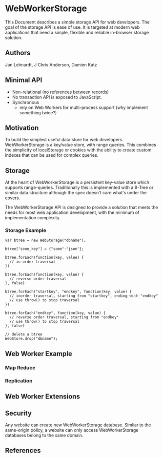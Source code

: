 # WebWorkerStorage

This Document describes a simple storage API for web developers. The goal of the storage API is ease of use. It is targeted at modern web applications that need a simple, flexible and reliable in-browser storage solution.


## Authors

Jan Lehnardt, J Chris Anderson, Damien Katz


## Minimal API
  - Non-relational (no references between records)
  - No transaction API is exposed to JavaScript.
  - Synchronous
    - rely on Web Workers for multi-process support (why implement something twice?)

## Motivation
  To build the simplest useful data store for web developers. WebWorkerStorage is a key/value store, with range queries. This combines the simplicity of localStorage or cookies with the ability to create custom indexes that can be used for complex queries.
  
## Storage
  At the heart of WebWorkerStorage is a persistent key-value store which supports range-queries. Traditionally this is implemented with a B-Tree or similar data structure although the spec doesn't care what's under the covers.
  
  The WebWorkerStorage API is designed to provide a solution that meets the needs for most web application development, with the minimum of implementation complexity.
  

### Storage Example



    var btree = new WebStorage("dbname");
    
    btree["some_key"] = {"some":"json"};
    
    btree.forEach(function(key, value) {
      // in order traversal
    })
    
    btree.forEach(function(key, value) {
      // reverse order traversal
    }, false)
    
    btree.forEach("startkey", "endkey", function(key, value) {
      // inorder traversal, starting from "startkey", ending with "endkey"
      // use throw() to stop traversal
    })
    
    btree.forEach("endkey", function(key, value) {
      // reverse order traversal, starting from "endkey"
      // use throw() to stop traversal
    }, false)
    
    // delete a btree
    WebStore.drop("dbname");


## Web Worker Example

### Map Reduce

### Replication

## Web Worker Extensions

## Security

Any website can create new WebWorkerStorage database. Simliar to the same-origin policy, a website can only access WebWorkerStorage databases belong to the same domain.



## References

[WW-message-passing]: http://www.whatwg.org/specs/web-workers/current-work/#handler-worker-onmessage



